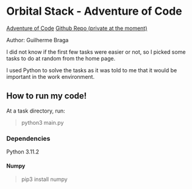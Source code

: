 # Orbital Stack - Adventure of Code

[Adventure of Code](https://adventofcode.com/)
[Github Repo (private at the moment)](https://github.com/gui1080/OrbitalStack_AdventofCode)

Author: Guilherme Braga

I did not know if the first few tasks were easier or not, so I picked some tasks to do at random from the home page.

I used Python to solve the tasks as it was told to me that it would be important in the work environment.

## How to run my code!

At a task directory, run:

> python3 main.py

### Dependencies

Python 3.11.2

#### Numpy

> pip3 install numpy